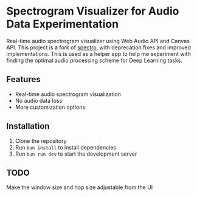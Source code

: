 # Spectrogram Visualizer for Audio Data Experimentation

Real-time audio spectrogram visualizer using Web Audio API and Canvas API. This project is a fork of [spectro](https://github.com/calebj0seph/spectro), with deprecation fixes and improved implementations. This is used as a helper app to help me experiment with finding the optimal audio processing scheme for Deep Learning tasks.

## Features

- Real-time audio spectrogram visualization
- No audio data loss
- More customization options

## Installation

1. Clone the repository
2. Run `bun install` to install dependencies
3. Run `bun run dev` to start the development server

## TODO

Make the window size and hop size adjustable from the UI
